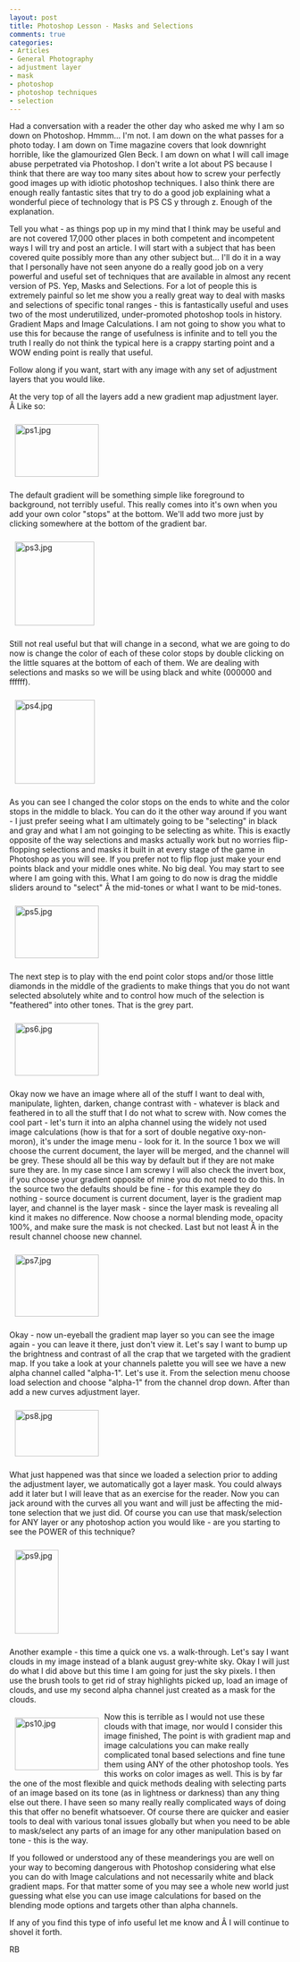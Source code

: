 ```yaml
---
layout: post
title: Photoshop Lesson - Masks and Selections
comments: true
categories:
- Articles
- General Photography
- adjustment layer
- mask
- photoshop
- photoshop techniques
- selection
---
```

Had a conversation with a reader the other day who asked me why I am so down on Photoshop. Hmmm... I'm not. I am down on the what passes for a photo today. I am down on Time magazine covers that look downright horrible, like the glamourized Glen Beck. I am down on what I will call image abuse perpetrated via Photoshop. I don't write a lot about PS because I think that there are way too many sites about how to screw your perfectly good images up with idiotic photoshop techniques. I also think there are enough really fantastic sites that try to do a good job explaining what a wonderful piece of technology that is PS CS y through z. Enough of the explanation.

Tell you what - as things pop up in my mind that I think may be useful and are not covered 17,000 other places in both competent and incompetent ways I will try and post an article. I will start with a subject that has been covered quite possibly more than any other subject but... I'll do it in a way that I personally have not seen anyone do a really good job on a very powerful and useful set of techniques that are available in almost any recent version of PS. Yep, Masks and Selections. For a lot of people this is extremely painful so let me show you a really great way to deal with masks and selections of specific tonal ranges - this is fantastically useful and uses two of the most underutilized, under-promoted photoshop tools in history. Gradient Maps and Image Calculations. I am not going to show you what to use this for because the range of usefulness is infinite and to tell you the truth I really do not think the typical here is a crappy starting point and a WOW ending point is really that useful.

Follow along if you want, start with any image with any set of adjustment layers that you would like.

At the very top of all the layers add a new gradient map adjustment layer. Â Like so:

<a href="/wp-content/uploads/2009/09/ps1.jpg" target="_blank"><img style="margin: 10px;" title="ps1.jpg" src="/wp-content/uploads/2009/09/.thumbs/.ps1.jpg" border="0" alt="ps1.jpg" hspace="10" vspace="10" width="150" height="94" /></a>

The default gradient will be something simple like foreground to background, not terribly useful. This really comes into it's own when you add your own color "stops" at the bottom. We'll add two more just by clicking somewhere at the bottom of the gradient bar.

<a rel="lightbox" href="/wp-content/uploads/2009/09/ps3.jpg"><img title="ps3.jpg" src="/wp-content/uploads/2009/09/.thumbs/.ps3.jpg" border="0" alt="ps3.jpg" hspace="10" vspace="10" width="142" height="150" /></a>

Still not real useful but that will change in a second, what we are going to do now is change the color of each of these color stops by double clicking on the little squares at the bottom of each of them. We are dealing with selections and masks so we will be using black and white (000000 and ffffff).

<a rel="lightbox" href="/wp-content/uploads/2009/09/ps4.jpg"><img title="ps4.jpg" src="/wp-content/uploads/2009/09/.thumbs/.ps4.jpg" border="0" alt="ps4.jpg" hspace="10" vspace="10" width="143" height="150" /></a>

As you can see I changed the color stops on the ends to white and the color stops in the middle to black. You can do it the other way around if you want - I just prefer seeing what I am ultimately going to be "selecting" in black and gray and what I am not goinging to be selecting as white. This is exactly opposite of the way selections and masks actually work but no worries flip-flopping selections and masks it built in at every stage of the game in Photoshop as you will see. If you prefer not to flip flop just make your end points black and your middle ones white. No big deal. You may start to see where I am going with this. What I am going to do now is drag the middle sliders around to "select" Â the mid-tones or what I want to be mid-tones.

<a onclick="ps_imagemanager_popup(this.href,'ps5.jpg','1920','1200');return false" href="/wp-content/uploads/2009/09/ps5.jpg" target="_blank" onfocus="this.blur()"><img style="margin: 10px;" title="ps5.jpg" src="/wp-content/uploads/2009/09/.thumbs/.ps5.jpg" border="0" alt="ps5.jpg" hspace="10" vspace="10" width="150" height="94" /></a>

The next step is to play with the end point color stops and/or those little diamonds in the middle of the gradients to make things that you do not want selected absolutely white and to control how much of the selection is "feathered" into other tones. That is the grey part.

<a onclick="ps_imagemanager_popup(this.href,'ps6.jpg','1920','1200');return false" href="/wp-content/uploads/2009/09/ps6.jpg" target="_blank" onfocus="this.blur()"><img style="margin: 10px;" title="ps6.jpg" src="/wp-content/uploads/2009/09/.thumbs/.ps6.jpg" border="0" alt="ps6.jpg" hspace="10" vspace="10" width="150" height="94" /></a>

Okay now we have an image where all of the stuff I want to deal with, manipulate, lighten, darken, change contrast with - whatever is black and feathered in to all the stuff that I do not what to screw with. Now comes the cool part - let's turn it into an alpha channel using the widely not used image calculations (how is that for a sort of double negative oxy-non-moron), it's under the image menu - look for it. In the source 1 box we will choose the current document, the layer will be merged, and the channel will be grey. These should all be this way by default but if they are not make sure they are. In my case since I am screwy I will also check the invert box, if you choose your gradient opposite of mine you do not need to do this. In the source two the defaults should be fine - for this example they do nothing - source document is current document, layer is the gradient map layer, and channel is the layer mask - since the layer mask is revealing all kind it makes no difference. Now choose a normal blending mode, opacity 100%, and make sure the mask is not checked. Last but not least Â in the result channel choose new channel.

<a rel="lightbox" href="/wp-content/uploads/2009/09/ps7.jpg"><img title="ps7.jpg" src="/wp-content/uploads/2009/09/.thumbs/.ps7.jpg" border="0" alt="ps7.jpg" hspace="10" vspace="10" width="150" height="111" /></a>

Okay - now un-eyeball the gradient map layer so you can see the image again - you can leave it there, just don't view it. Let's say I want to bump up the brightness and contrast of all the crap that we targeted with the gradient map. If you take a look at your channels palette you will see we have a new alpha channel called "alpha-1". Let's use it. From the selection menu choose load selection and choose "alpha-1" from the channel drop down. After than add a new curves adjustment layer.

<a rel="lightbox" href="/wp-content/uploads/2009/09/ps8.jpg"><img title="ps8.jpg" src="/wp-content/uploads/2009/09/.thumbs/.ps8.jpg" border="0" alt="ps8.jpg" hspace="10" vspace="10" width="150" height="83" /></a>

What just happened was that since we loaded a selection prior to adding the adjustment layer, we automatically got a layer mask. You could always add it later but I will leave that as an exercise for the reader. Now you can jack around with the curves all you want and will just be affecting the mid-tone selection that we just did. Of course you can use that mask/selection for ANY layer or any photoshop action you would like - are you starting to see the POWER of this technique?

<a rel="lightbox" href="/wp-content/uploads/2009/09/ps9.jpg"><img title="ps9.jpg" src="/wp-content/uploads/2009/09/.thumbs/.ps9.jpg" border="0" alt="ps9.jpg" hspace="10" vspace="10" width="78" height="150" /></a>

Another example - this time a quick one vs. a walk-through. Let's say I want clouds in my image instead of a blank august grey-white sky. Okay I will just do what I did above but this time I am going for just the sky pixels. I then use the brush tools to get rid of stray highlights picked up, load an image of clouds, and use my second alpha channel just created as a mask for the clouds.

<a onclick="ps_imagemanager_popup(this.href,'ps10.jpg','1920','1200');return false" href="/wp-content/uploads/2009/09/ps10.jpg" target="_blank" onfocus="this.blur()"><img class="alignnone" style="margin: 10px;" title="ps10.jpg" src="/wp-content/uploads/2009/09/.thumbs/.ps10.jpg" border="0" alt="ps10.jpg" hspace="10" vspace="10" width="150" height="94" align="left" /></a>

Now this is terrible as I would not use these clouds with that image, nor would I consider this image finished, The point is with gradient map and image calculations you can make really complicated tonal based selections and fine tune them using ANY of the other photoshop tools. Yes this works on color images as well. This is by far the one of the most flexible and quick methods dealing with selecting parts of an image based on its tone (as in lightness or darkness) than any thing else out there. I have seen so many really really complicated ways of doing this that offer no benefit whatsoever. Of course there are quicker and easier tools to deal with various tonal issues globally but when you need to be able to mask/select any parts of an image for any other manipulation based on tone - this is the way.

If you followed or understood any of these meanderings you are well on your way to becoming dangerous with Photoshop considering what else you can do with Image calculations and not necessarily white and black gradient maps. For that matter some of you may see a whole new world just guessing what else you can use image calculations for based on the blending mode options and targets other than alpha channels.

If any of you find this type of info useful let me know and Â I will continue to shovel it forth.

RB